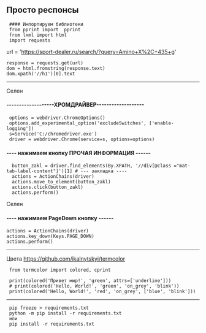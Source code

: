 Просто респонсы   
--------------------------------------------
     #### Импортируем библиотеки
     from pprint import  pprint
     from lxml import html
     import requests


url = 'https://sport-dealer.ru/search/?query=Amino+X%2C+435+g'

    response = requests.get(url)
    dom = html.fromstring(response.text)
    dom.xpath('//h1')[0].text
------------------------------------------------
 
Селен
#### -------------------ХРОМДРАЙВЕР-------------------
          
     options = webdriver.ChromeOptions()
     options.add_experimental_option('excludeSwitches', ['enable-logging'])
     s=Service('C:/chromedriver.exe')
     driver = webdriver.Chrome(service=s, options=options)


 #### ---- нажимаем кнопку ПРОЧАЯ ИНФОРМАЦИЯ ------
 
      button_zakl = driver.find_elements(By.XPATH, '//div[@class ="mat-tab-label-content"]')[1] # --- закладка ----
      actions = ActionChains(driver)
      actions.move_to_element(button_zakl)
      actions.click(button_zakl)
      actions.perform()
    
    
Селен
 #### ---- нажимаем PageDown кнопку  ------
    actions = ActionChains(driver)
    actions.key_down(Keys.PAGE_DOWN)
    actions.perform()

-----------------------------------------
Цвета
https://github.com/ikalnytskyi/termcolor

     from termcolor import colored, cprint

     print(colored('Привет мир!', 'green', attrs=['underline']))
     # print(colored('Hello, World!', 'green', 'on_grey', 'blink'))
     print(colored('Hello, World!', 'red', 'on_grey', ['blue', 'blink']))
-------------------------------------------------------------------
     pip freeze > requirements.txt
     python -m pip install -r requirements.txt  
     или 
     pip install -r requirements.txt 
